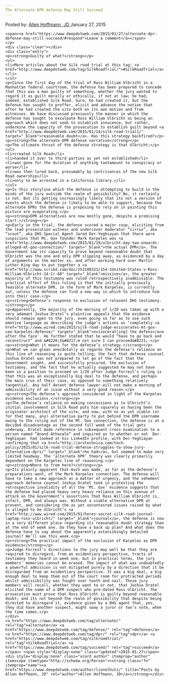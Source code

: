 ```yaml
---
The Alternate DPR defense May Still Succeed
---
```

<article class="post-listing post-8915 post type-post status-publish format-standard has-post-thumbnail hentry  tag-alternate tag-defense trial tag-succeed">
    <div class="post-inner">
        <span>Posted by: <a href="https://www.deepdotweb.com/author/lionelhutz/" title="">Allen Hoffmann, JD </a></span>
    <span>January 27, 2015</span>
    
    <span><a href="https://www.deepdotweb.com/2015/01/27/alternate-dpr-defense-may-still-succeed/#respond">Leave a comment</a></span>
    </p>
    <div class="clear"></div>
    <div class="entry">
    <p><strong>Guilty of what?</strong></p>
    <ul>
    <li>More articles about the Silk road trial at this tag: <a href="http://www.deepdotweb.com/tag/SilkRoadTrial/">#SilkRoadTrial</a></li>
    </ul>
    <p>Since the first day of the trial of Ross William Ulbricht in a Manhattan federal courtroom, the defense has been prepared to concede that this was a man guilty of something, whether the jury wanted to regard it as guilt morally or ethically, if not at law; he had, indeed, established Silk Road. Sure, he had created it, but the defense has sought to proffer, elicit and advance the notion that after he had created the site both on its own motion and from witnesses. We have discussed previously the manner in which the defense has sought to exculpate Ross William Ulbricht as being an approach which does not seek to establish innocence, but rather, undermine the capacity of the prosecution to establish guilt beyond <a href="http://www.deepdotweb.com/2015/01/14/silk-road-trial1/" target="_blank">reasonable doubt</a>. Has this strategy backfired?</p>
    <p><strong>The alternate DPR defense narrative</strong></p>
    <p>The ultimate thrust of the defense strategy is that Ulbricht;</p>
    <ul>
    <li>created Silk Road</li>
    <li>handed it over to third parties as yet not established</li>
    <li>was gone for the duration of anything tantamount to conspiracy or worse</li>
    <li>was then lured back, presumably by contrivances of the new Silk Road ownership</li>
    <li>only to be arrested in a California library.</li>
    </ul>
    <p>Is this storyline which the defense is attempting to build in the minds of the jury outside the realm of possibility? No, it certainly is not. But its getting increasingly likely that its not a version of events which the defense is likely to be able to support, because the alternate DPRs the defense is proposing to rely on in painting this picture are evaporating.</p>
    <p><strong>DPR alternatives are now mostly gone, despite a promising start.</strong></p>
    <p>Early in the trial, the defense scored a major coup, eliciting from the lead prosecution witness and undercover moderator “cirrus”, aka “scout”, aka DHS Special Agent Jared Der-Yeghiayan that there were suspicions that Mt. Gox founder Mark Karpeles was <a href="http://www.deepdotweb.com/2015/01/19/ulbricht-day-two-onwards-alleged-mt-gox-connection/" target="_blank">the actual DPR</a>. The Government saw its capacity to prove beyond reasonable doubt that Ulbricht was the one and only DPR slipping away, as evidenced by a day of arguments on the matter xx, and after working hard over Martin Luther King day to put together a <a href="http://www.scribd.com/doc/253100323/154-1United-States-v-Ross-William-Ulbricht-14-Cr-68" target="_blank">missive</a>, the greater majority of this testimony was ruled retrospectively inadmissible. The practical effect of this ruling is that the initially previously feasible alternate DPR, in the form of Mark Karpeles, is currently out, unless the defense can find a new way in which to introduce him into their case.</p>
    <p><strong>Defense’s response to exclusion of relevant DHS testimony.</strong></p>
    <p>Apparently, the majority of the morning of 1/20 was taken up with a very adamant Joshua Dratel’s plaintive appeals that the evidence should remain open to the jury, even going so far as to use such emotive language as describing the judge’s actions as ‘completely <a href="http://www.wired.com/2015/silk-road-judge-eviscerates-mt-gox-ceo-karpeles-defense/" target="_blank">evisecerat[ing] the defens</a>e after the face’. He further stated that he would “have to go back and reconstruct” and &#8220;I&#8217;m not sure I can proceed&#8221;.</p>
    <p><strong>What it means for the defense’s strategy.</strong></p>
    <p>What we can glean anecdotally as regards the defense’s reliance on this line of reasoning is quite telling; the fact that defense counsel Joshua Dratel was not prepared to let go of the fact that the Government sought, and successfully procured, the exclusion of testimony, and the fact that he actually suggested he may not have been in a position to proceed on 1/20 after Judge Forrest’s ruling is that this was an exceptionally big deal to the defense, and perhaps the main crux of their case, as opposed to something relatively tangential. Any half decent defense lawyer will not make a morning of admissibility of an issue without a very good reason.</p>
    <p><strong>The defense’s approach considered in light of the Karpeles evidence exclusions.</strong></p>
    <p>The defense’s reliance on making concessions as to Ulbricht’s initial involvement in Silk Road puts him squarely as having been the originator architect of the site, and now, with no as yet viable (or for that many, any) alternative party to put behind the DPR username owing to the ruling out of the Mt. Gox connection, the defense is at a decided disadvantage as the second full week of the trial gets underway. Dratel made reference in subsequent cross examination to a person named “Anand Athavale” and inquired as to whether or not  Der-Yeghiayan  had looked at his LinkedIn profile, with Der-Yeghiayan confirming that <a href="http://arstechnica.com/tech-policy/2015/01/silk-road-trial-defense-struggles-to-show-jury-alternative-dprs/" target="_blank">he had</a>, but seemed to make very limited headway. The ‘alternate DPR’ theory was clearly primarily dependent on the Karpeles line of reasoning.</p>
    <p><strong>Where to from here?</strong></p>
    <p>Its plainly apparent that much was made, as far as the defense’s preparations went, of the Mark Karpeles connection. The defense will have to take a new approach as a matter of urgency, and the vehement approach defense counsel Joshua Dratel took in protesting the retrospective invalidity of all the ‘Mt. Gox’ evidence suggests that the defense had placed heavy very heavy reliance on this avenue of attack on the Government’s assertions that Ross William Ulbricht is, infact, DPR, and always was. Without a viable alternative DPR at present, and considering the as yet uncontested issues raised by what is alleged to be Ulbricht’s <a href="http://www.wired.com/2015/01/heres-secret-silk-road-journal-laptop-ross-ulbricht/" target="_blank">journal</a>, the defense is now in a very different place regarding its reasonable doubt strategy than at the end of week one. Do they have a back up plan? And what does the defense have to say about the apparently astonishingly detailed journal? We’ll see this week.</p>
    <p><strong>The practical impact of the exclusion of Karpeles as DPR evidence</strong></p>
    <p>Judge Forrest’s directions to the jury may well be that they are required to disregard, from an evidentiary perspective, tracts of testimony they heard in week one, but in practical terms, the jury members’ memories cannot be erased. The impact of what was undoubtedly a powerful admission is not mitigated purely by a direction that it be disregarded from an evidentiary perspective. It was a big deal, a big enough deal to keep them out of the court room for protracted periods whilst admissibility was fought over tooth and nail. Those jury members will recall, whether they want to or not, that Joshua Dratel elicited the name of a DPR suspect who pre-dated Ross Ulbricht. The prosecution must prove that Ross Ulbricht is guilty beyond reasonable doubt; and its not beyond the realm of possibility that despite being directed to disregard it, evidence given by a DHS agent that, yes, they did have another suspect, might sway a juror or two’s vote, when the time comes.</p>
    </div>
    <a href="https://www.deepdotweb.com/tag/alternate/" rel="tag">alternate</a> <a href="https://www.deepdotweb.com/tag/defense/" rel="tag">defense</a> <a href="https://www.deepdotweb.com/tag/dpr/" rel="tag">dpr</a> <a href="https://www.deepdotweb.com/tag/silkroadtrial/" rel="tag">SilkRoadTrial</a> <a href="https://www.deepdotweb.com/tag/succeed/" rel="tag">succeed</a></span> <span style="display:none" class="updated">2015-01-27</span>
    <div style="display:none" class="vcard author" itemprop="author" itemscope itemtype="http://schema.org/Person"><strong class="fn" itemprop="name"><a href="https://www.deepdotweb.com/author/lionelhutz/" title="Posts by Allen Hoffmann, JD" rel="author">Allen Hoffmann, JD</a></strong></div>
    

